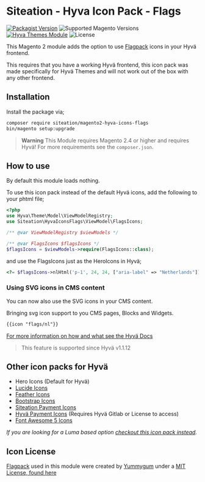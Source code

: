 # Siteation - Hyva Icon Pack - Flags

[![Packagist Version](https://img.shields.io/packagist/v/siteation/magento2-hyva-icons-flags?style=for-the-badge)](https://packagist.org/packages/siteation/magento2-hyva-icons-flags)
![Supported Magento Versions](https://img.shields.io/badge/magento-%202.4-brightgreen.svg?logo=magento&longCache=true&style=for-the-badge)
[![Hyva Themes Module](https://img.shields.io/badge/Hyva_Themes-Module-3df0af.svg?longCache=true&style=for-the-badge)](https://hyva.io/)
![License](https://img.shields.io/github/license/siteation/magento2-hyva-icons-flags?color=%23234&style=for-the-badge)

This Magento 2 module adds the option to use [Flagpack](https://flagpack.xyz/) icons in your Hyvä frontend.

This requires that you have a working Hyvä frontend,
this icon pack was made specifically for Hyvä Themes and will not work out of the box with any other frontend.

## Installation

Install the package via;

```bash
composer require siteation/magento2-hyva-icons-flags
bin/magento setup:upgrade
```

> **Warning** This Module requires Magento 2.4 or higher and requires Hyvä!
> For more requirements see the `composer.json`.

## How to use

By default this module loads nothing.

To use this icon pack instead of the default Hyvä icons, add the following to your phtml file;

```php
<?php
use Hyva\Theme\Model\ViewModelRegistry;
use Siteation\HyvaIconsFlags\ViewModel\FlagsIcons;

/** @var ViewModelRegistry $viewModels */

/** @var FlagsIcons $flagsIcons */
$flagsIcons = $viewModels->require(FlagsIcons::class);
```

and use the FlagsIcons just as the HeroIcons in Hyvä;

```php
<?= $flagsIcons->nlHtml('p-1', 24, 24, ["aria-label" => "Netherlands"]) ?>
```

### Using SVG icons in CMS content

You can now also use the SVG icons in your CMS content.

Bringing svg icon support to you CMS pages, Blocks and Widgets.

```txt
{{icon "flags/nl"}}
```

[For more information on how and what see the Hyvä Docs](https://docs.hyva.io/hyva-themes/writing-code/working-with-view-models/svgicons.html#using-svg-icons-in-cms-content)

> This feature is supported since Hyvä v1.1.12

## Other icon packs for Hyvä

- Hero Icons (Default for Hyvä)
- [Lucide Icons](https://github.com/Siteation/magento2-hyva-icons-lucide)
- [Feather Icons](https://github.com/Siteation/magento2-hyva-icons-feather)
- [Bootstrap Icons](https://github.com/Siteation/magento2-hyva-icons-bootstrap)
- [Siteation Payment Icons](https://github.com/Siteation/magento2-hyva-icons-payment)
- [Hyvä Payment Icons](https://gitlab.hyva.io/hyva-themes/magento2-payment-icons) (Requires Hyvä Gitlab or License to access)
- [Font Awesome 5 Icons](https://github.com/JaJuMa-GmbH/awesome-hyva)

_If you are looking for a Luma based option [checkout this icon pack instead](https://github.com/GrimLink/magento2-icon-packs)._

## Icon License

[Flagpack](https://flagpack.xyz/) used in this module were created by [Yummygum](https://yummygum.com/) under a [MIT License, found here](https://github.com/Yummygum/flagpack-core/blob/main/LICENSE)

